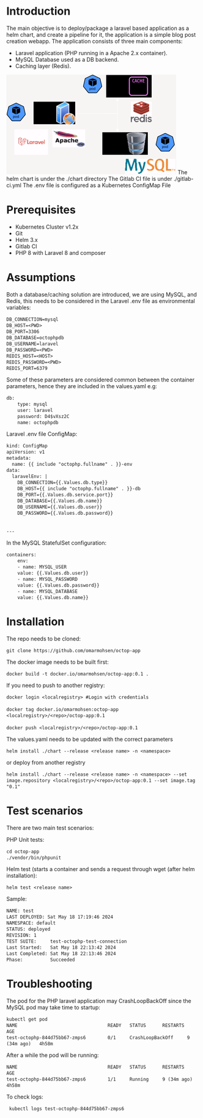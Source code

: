 # Introduction

The main objective is to deploy/package a laravel based application as a helm chart, and create a pipeline for it, the application is a simple blog post creation webapp.
The application consists of three main components:

 - Laravel application (PHP running in a Apache 2.x container).
 - MySQL Database used as a DB backend.
 - Caching layer (Redis).

 ![Diagram](diagram.png)
 The helm chart is under the ./chart directory
 The Gitlab CI file is under ./gitlab-ci.yml
 The .env file is configured as a Kubernetes ConfigMap File

# Prerequisites

 - Kubernetes Cluster v1.2x 
 - Git 
 - Helm 3.x 
 - Gitlab CI
 - PHP 8 with Laravel 8 and composer

# Assumptions
Both a database/caching  solution are introduced, we are using MySQL, and Redis, this needs to be considered in the Laravel .env file as environmental variables:
	  

    DB_CONNECTION=mysql
    DB_HOST=<PWD>
    DB_PORT=3306
    DB_DATABASE=octophpdb
    DB_USERNAME=laravel
    DB_PASSWORD=<PWD>
    REDIS_HOST=<HOST>
    REDIS_PASSWORD=<PWD>
    REDIS_PORT=6379
Some of these parameters are considered common between the container parameters, hence they are included in the values.yaml e.g:

    db:
    	type: mysql
    	user: laravel
    	password: D4$vXsz2C
    	name: octophpdb

Laravel .env file ConfigMap:	

    kind: ConfigMap
    apiVersion: v1
    metadata:
      name: {{ include "octophp.fullname" . }}-env
    data:
      laravelEnv: |
    	DB_CONNECTION={{.Values.db.type}}
    	DB_HOST={{ include "octophp.fullname" . }}-db
    	DB_PORT={{.Values.db.service.port}}
    	DB_DATABASE={{.Values.db.name}}
    	DB_USERNAME={{.Values.db.user}}
    	DB_PASSWORD={{.Values.db.password}}
    

	---
In the MySQL StatefulSet configuration:

    containers:
    	env:
    	- name: MYSQL_USER
    	value: {{.Values.db.user}}
    	- name: MYSQL_PASSWORD
    	value: {{.Values.db.password}}
    	- name: MYSQL_DATABASE
    	value: {{.Values.db.name}}	

# Installation

The repo needs to be cloned:
    
    git clone https://github.com/omarmohsen/octop-app

The docker image needs to be built first:
    
    docker build -t docker.io/omarmohsen/octop-app:0.1 .

If you need to push to another registry:
    
    docker login <localregistry> #Login with credentials 
    
    docker tag docker.io/omarmohsen:octop-app <localregistry>/<repo>/octop-app:0.1
    
    docker push <localregistry>/<repo>/octop-app:0.1

The values.yaml needs to be updated with the correct parameters
    
    helm install ./chart --release <release name> -n <namespace>

or deploy from another registry
    
    helm install ./chart --release <release name> -n <namespace> --set image.repository <localregistry>/<repo>/octop-app:0.1 --set image.tag "0.1"

# Test scenarios

There are two main test scenarios:

PHP Unit tests:

    cd octop-app
    ./vendor/bin/phpunit

Helm test (starts a container and sends a  request  through wget (after helm installation):

    helm test <release name>
  Sample:

    NAME: test
    LAST DEPLOYED: Sat May 18 17:19:46 2024
    NAMESPACE: default
    STATUS: deployed
    REVISION: 1
    TEST SUITE:     test-octophp-test-connection
    Last Started:   Sat May 18 22:13:42 2024
    Last Completed: Sat May 18 22:13:46 2024
    Phase:          Succeeded 

# Troubleshooting
The pod for the PHP laravel application may CrashLoopBackOff since the MySQL pod may take time to startup:

    kubectl get pod
    NAME                                 READY   STATUS      RESTARTS      AGE
    test-octophp-844d75bb67-zmps6        0/1     CrashLoopBackOff     9 (34m ago)   4h58m

After a while the pod will be running:

    NAME                                 READY   STATUS      RESTARTS      AGE
    test-octophp-844d75bb67-zmps6        1/1     Running     9 (34m ago)   4h58m
    
  To check logs:

     kubectl logs test-octophp-844d75bb67-zmps6


